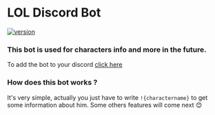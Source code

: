 # LOL Discord Bot

[![version](https://img.shields.io/badge/version-0.0.1-yellow.svg)](https://semver.org)

### This bot is used for characters info and more in the future.

To add the bot to your discord [click here](https://discord.com/api/oauth2/authorize?client_id=861554332646637588&permissions=67584&scope=bot)

### How does this bot works ?

It's very simple, actually you just have to write `!{charactername}` to get some information about him. Some others features will come next :blush:
